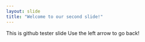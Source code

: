 ```yaml
---
layout: slide
title: "Welcome to our second slide!"
---
```

This is github tester slide
Use the left arrow to go back!
